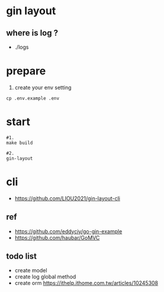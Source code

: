 # gin layout

## where is log ?
- ./logs

# prepare
1. create your env setting
```
cp .env.example .env
```
# start
```
#1.
make build

#2.
gin-layout
```
# cli
- https://github.com/LIOU2021/gin-layout-cli
## ref
- https://github.com/eddycjy/go-gin-example
- https://github.com/haubar/GoMVC

## todo list
- create model
- create log global method
- create orm https://ithelp.ithome.com.tw/articles/10245308